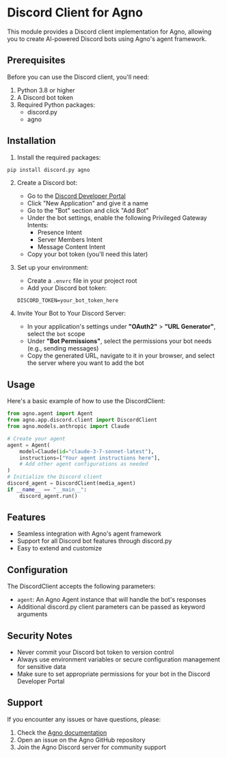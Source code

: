 # Discord Client for Agno

This module provides a Discord client implementation for Agno, allowing you to create AI-powered Discord bots using Agno's agent framework.

## Prerequisites

Before you can use the Discord client, you'll need:

1. Python 3.8 or higher
2. A Discord bot token
3. Required Python packages:
   - discord.py
   - agno

## Installation

1. Install the required packages:
```bash
pip install discord.py agno
```

2. Create a Discord bot:
   - Go to the [Discord Developer Portal](https://discord.com/developers/applications)
   - Click "New Application" and give it a name
   - Go to the "Bot" section and click "Add Bot"
   - Under the bot settings, enable the following Privileged Gateway Intents:
     - Presence Intent
     - Server Members Intent
     - Message Content Intent
   - Copy your bot token (you'll need this later)

3. Set up your environment:
   - Create a `.envrc` file in your project root
   - Add your Discord bot token:
   ```
   DISCORD_TOKEN=your_bot_token_here
   ```

4. Invite Your Bot to Your Discord Server:
   - In your application's settings under **"OAuth2"** > **"URL Generator"**, select the `bot` scope
   - Under **"Bot Permissions"**, select the permissions your bot needs (e.g., sending messages)
   - Copy the generated URL, navigate to it in your browser, and select the server where you want to add the bot

## Usage

Here's a basic example of how to use the DiscordClient:

```python
from agno.agent import Agent
from agno.app.discord.client import DiscordClient
from agno.models.anthropic import Claude

# Create your agent
agent = Agent(
    model=Claude(id="claude-3-7-sonnet-latest"),
    instructions=["Your agent instructions here"],
    # Add other agent configurations as needed
)
# Initialize the Discord client
discord_agent = DiscordClient(media_agent)
if __name__ == "__main__":
    discord_agent.run()
```

## Features

- Seamless integration with Agno's agent framework
- Support for all Discord bot features through discord.py
- Easy to extend and customize

## Configuration

The DiscordClient accepts the following parameters:

- `agent`: An Agno Agent instance that will handle the bot's responses
- Additional discord.py client parameters can be passed as keyword arguments

## Security Notes

- Never commit your Discord bot token to version control
- Always use environment variables or secure configuration management for sensitive data
- Make sure to set appropriate permissions for your bot in the Discord Developer Portal

## Support

If you encounter any issues or have questions, please:
1. Check the [Agno documentation](https://docs.agno.com)
2. Open an issue on the Agno GitHub repository
3. Join the Agno Discord server for community support
